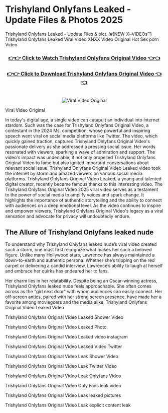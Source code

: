 # Trishyland Onlyfans Leaked - Update Files & Photos 2025

Trishyland Onlyfans Leaked - Update Files & pict. !#[NEW-X~VIDEOs™] Trishyland Onlyfans Leaked Viral Video XNXX Video Original Hot Sex porn Video
<br>
<div align="center">
<h3><a href="https://links2leaks.com/trishyland" rel="nofollow">👉👉 Click to Watch Trishyland Onlyfans Original Video 👈👈</a></h3>
<h3><a href="https://links2leaks.com/trishyland" rel="nofollow">👉👉 Click to Download Trishyland Onlyfans Original Video 👈👈</a></h3>
<br>
<a href="https://links2leaks.com/trishyland" rel="nofollow"><img src="https://i.ibb.co/Gkj2r4b/banner.png" alt="Viral Video Original" style="max-width: 100%; display: inline-block;" data-target="animated-image.originalImage"></a>
</div>

Viral Video Original

In today's digital age, a single video can catapult an individual into internet stardom. Such was the case for Trishyland Onlyfans Original Video, a contestant in the 2024 Ms. competition, whose powerful and inspiring speech went viral on social media platforms like Twitter.
The video, which quickly gained traction, captured Trishyland Onlyfans Original Video's passionate delivery as she addressed a pressing social issue. Her words resonated with viewers, sparking a wave of admiration and support. The video's impact was undeniable; it not only propelled Trishyland Onlyfans Original Video to fame but also ignited important conversations about relevant social issue.
Trishyland Onlyfans Original Video Leaked video took the internet by storm and amazed viewers on various social media platforms. Trishyland Onlyfans Original Video Leaked, a young and talented digital creator, recently became famous thanks to this interesting video.
The Trishyland Onlyfans Original Video 2025 viral video serves as a testament to the power of social media to amplify voices and spark change. It highlights the importance of authentic storytelling and the ability to connect with audiences on a deep emotional level. As the video continues to inspire and empower viewers, Trishyland Onlyfans Original Video's legacy as a viral sensation and advocate for privacy will undoubtedly endure.

<h2>The Allure of Trishyland Onlyfans leaked nude</h2>


To understand why Trishyland Onlyfans leaked nude’s viral video created such a storm, one must first recognize what makes her such a beloved figure. Unlike many Hollywood stars, Lawrence has always maintained a down-to-earth and authentic persona. Whether she’s tripping on the red carpet or delivering a candid interview, Lawrence’s ability to laugh at herself and embrace her quirks has endeared her to fans.

Her charm lies in her relatability. Despite being an Oscar-winning actress, Trishyland Onlyfans leaked nude feels approachable. She often comes across as the "girl next door" with whom audiences can easily connect. Her off-screen antics, paired with her strong screen presence, have made her a favorite among moviegoers and the media alike.
Trishyland Onlyfans Original Video Leaked Video

Trishyland Onlyfans Original Video Leaked Shower Video

Trishyland Onlyfans Original Video Leaked Photo

Trishyland Onlyfans Original Video Leaked video instagram

Trishyland Onlyfans Original Video Leaked Video Twitter

Trishyland Onlyfans Original Video Leak Shower Video

Trishyland Onlyfans Original Video Leak Twitter Video

Trishyland Onlyfans Original Video Leak Onlyfans Video

Trishyland Onlyfans Original Video Only Fans leak video

Trishyland Onlyfans Original Video Leak leaked pictures

Trishyland Onlyfans Original Video Leak explicit content leak